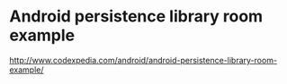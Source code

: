# Android persistence library room example

http://www.codexpedia.com/android/android-persistence-library-room-example/

